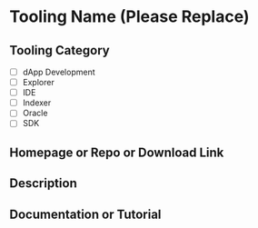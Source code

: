 # Tooling Name (Please Replace)

## Tooling Category

- [ ] dApp Development
- [ ] Explorer
- [ ] IDE
- [ ] Indexer
- [ ] Oracle
- [ ] SDK

## Homepage or Repo or Download Link

## Description

## Documentation or Tutorial

